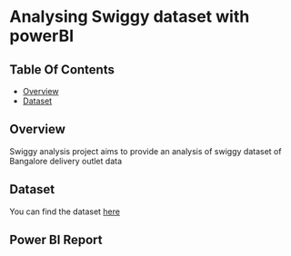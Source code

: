 # Analysing Swiggy dataset with powerBI

## Table Of Contents

* [Overview](#Overview)
* [Dataset](#Dataset)

## Overview
Swiggy analysis project aims to provide an analysis of swiggy dataset of Bangalore delivery outlet data

## Dataset
You can find the dataset [here](https://www.kaggle.com/sabinhashmi/swiggy-bangalore-delivery-outlet-data)

## Power BI Report

